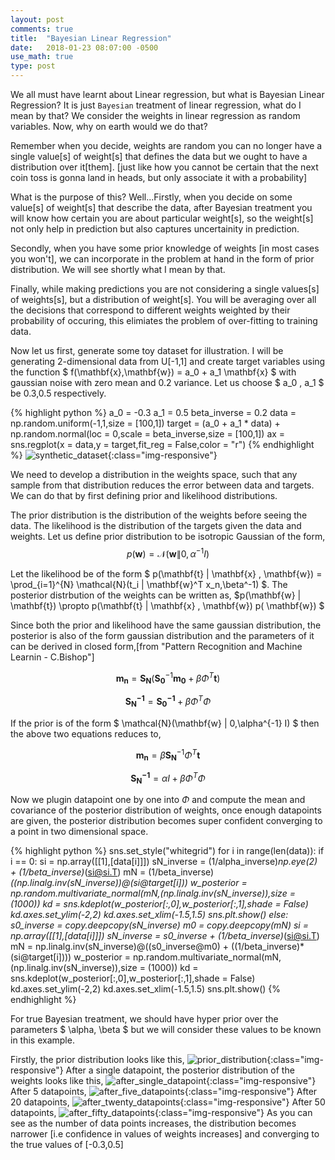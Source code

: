 ```yaml
---
layout: post
comments: true
title:  "Bayesian Linear Regression"
date:   2018-01-23 08:07:00 -0500
use_math: true
type: post
---
```


We all must have learnt about Linear regression, but what is Bayesian Linear Regression? It is just `Bayesian` treatment of linear regression, what do I mean by that? We consider the weights in linear regression as random variables. Now, why on earth would we do that?

Remember when you decide, weights are random you can no longer have a single value[s] of weight[s] that defines the data but we ought to have a distribution over it[them]. [just like how you cannot be certain that the next coin toss is gonna land in heads, but only associate it with a probability]

What is the purpose of this? Well...Firstly, when you decide on some value[s] of weight[s] that describe the data, after Bayesian treatment you will know how certain you are about particular weight[s], so the weight[s] not only help in prediction but also captures uncertainity in prediction.

Secondly, when you have some prior knowledge of weights [in most cases you won't], we can incorporate in the problem at hand in the form of prior distribution. We will see shortly what I mean by that.

Finally, while making predictions you are not considering a single values[s] of weights[s], but a distribution of weight[s]. You will be averaging over all the decisions that correspond to different weights weighted by their probability of occuring, this elimiates the problem of over-fitting to training data.

Now let us first, generate some toy dataset for illustration. I will be generating 2-dimensional data from U[-1,1] and create target variables using the function $ f(\mathbf{x},\mathbf{w}) = a_0 + a_1 \mathbf{x} $ with gaussian noise with zero mean and 0.2 variance. Let us choose $ a_0 $,$ a_1 $ be 0.3,0.5 respectively.

{% highlight python %}
a_0 = -0.3
a_1 = 0.5
beta_inverse = 0.2
data = np.random.uniform(-1,1,size = [100,1])
target = (a_0 + a_1 * data) + np.random.normal(loc = 0,scale = beta_inverse,size = [100,1])
ax = sns.regplot(x = data,y = target,fit_reg = False,color = "r")
{% endhighlight %}
![synthetic_dataset](/assets/synthetic_datapoints.png){:class="img-responsive"}

We need to develop a distribution in the weights space, such that any sample from that distribution reduces the error between data and targets. We can do that by first defining prior and likelihood distributions.

The prior distribution is the distribution of the weights before seeing the data. The likelihood is the distribution of the targets given the data and weights. Let us define prior distribution to be isotropic Gaussian of the form,
$$ p( \mathbf{w}) = \mathcal{N}(\mathbf{w} \| 0,\alpha^{-1} I) $$

Let the likelihood be of the form $ p(\mathbf{t} \| \mathbf{x} , \mathbf{w}) = \prod_{i=1}^{N} \mathcal{N}(t_i \| \mathbf{w}^T x_n,\beta^-1) $. The posterior distrbution of the weights can be written as, $p(\mathbf{w} \| \mathbf{t}) \propto p(\mathbf{t} \| \mathbf{x} , \mathbf{w}) p( \mathbf{w}) $

Since both the prior and likelihood have the same gaussian distribution, the posterior is also of the form gaussian distribution and the parameters of it can be derived in closed form,[from "Pattern Recognition and Machine Learnin - C.Bishop"]

$$ \mathbf{m_n} = \mathbf{S_N}(\mathbf{S_0}^{-1}\mathbf{m_0} + \beta \Phi^T \mathbf{t}) $$ 

$$ \mathbf{S_N^{-1}} = \mathbf{S_0^{-1}} + \beta \Phi^T\Phi $$

If the prior is of the form $ \mathcal{N}(\mathbf{w} \| 0,\alpha^{-1} I) $ then the above two equations reduces to,

$$ \mathbf{m_n} = \beta \mathbf{S_N}^{-1} \Phi^T \mathbf{t} $$ 

$$ \mathbf{S_N^{-1}} = \alpha I + \beta \Phi^T\Phi $$

Now we plugin datapoint one by one into $\Phi$ and compute the mean and covariance of the posterior distribution of weights, once enough datapoints are given, the posterior distribution becomes super confident converging to a point in two dimensional space.

{% highlight python %}
sns.set_style("whitegrid")
for i in range(len(data)):
    if i == 0:
        si = np.array([[1],[data[i]]])
        sN_inverse = (1/alpha_inverse)*np.eye(2) + (1/beta_inverse)*(si@si.T)
        mN = (1/beta_inverse)*((np.linalg.inv(sN_inverse))@(si@target[i]))
        w_posterior = np.random.multivariate_normal(mN,(np.linalg.inv(sN_inverse)),size = (1000))
        kd = sns.kdeplot(w_posterior[:,0],w_posterior[:,1],shade = False)
        kd.axes.set_ylim(-2,2)
        kd.axes.set_xlim(-1.5,1.5)
        sns.plt.show()
    else:
        s0_inverse = copy.deepcopy(sN_inverse)
        m0 = copy.deepcopy(mN)
        si = np.array([[1],[data[i]]])
        sN_inverse = s0_inverse + (1/beta_inverse)*(si@si.T)
        mN = np.linalg.inv(sN_inverse)@((s0_inverse@m0) + ((1/beta_inverse)*(si@target[i])))
        w_posterior = np.random.multivariate_normal(mN,(np.linalg.inv(sN_inverse)),size = (1000))
        kd = sns.kdeplot(w_posterior[:,0],w_posterior[:,1],shade = False)
        kd.axes.set_ylim(-2,2)
        kd.axes.set_xlim(-1.5,1.5)
        sns.plt.show()
{% endhighlight %}

For true Bayesian treatment, we should have hyper prior over the parameters $ \alpha, \beta $ but we will consider these values to be known in this example.

Firstly, the prior distribution looks like this,
![prior_distribution](/assets/prior.png){:class="img-responsive"}
After a single datapoint, the posterior distribution of the weights looks like this,
![after_single_datapoint](/assets/after_0.png){:class="img-responsive"}
After 5 datapoints,
![after_five_datapoints](/assets/after_5.png){:class="img-responsive"}
After 20 datapoints,
![after_twenty_datapoints](/assets/after_20.png){:class="img-responsive"}
After 50 datapoints,
![after_fifty_datapoints](/assets/after_50.png){:class="img-responsive"}
As you can see as the number of data points increases, the distribution becomes narrower [i.e confidence in values of weights increases] and converging to the true values of [-0.3,0.5]